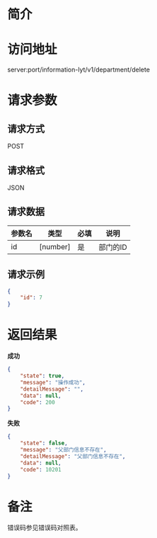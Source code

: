 # 简介

# 访问地址
server:port/information-lyt/v1/department/delete

# 请求参数

## 请求方式
POST

## 请求格式
JSON

## 请求数据
|参数名|类型|必填|说明|
|-|-|-|-|
|id|[number]|是|部门的ID|

## 请求示例
```json
{
	"id": 7
}
```

# 返回结果
**成功**
```json
{
    "state": true,
    "message": "操作成功",
    "detailMessage": "",
    "data": null,
    "code": 200
}
```

**失败**
```json
{
    "state": false,
    "message": "父部门信息不存在",
    "detailMessage": "父部门信息不存在",
    "data": null,
    "code": 10201
}
```

# 备注
错误码参见错误码对照表。